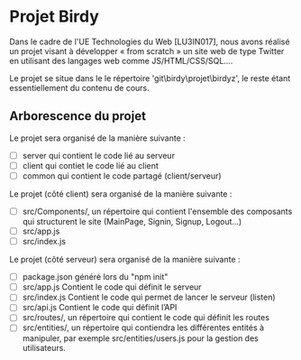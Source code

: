# Projet Birdy

Dans le cadre de l'UE Technologies du Web [LU3IN017], nous avons réalisé un projet visant à développer 
« from scratch » un site web de type Twitter en utilisant des langages web comme JS/HTML/CSS/SQL…. 

Le projet se situe dans le le répertoire 'git\birdy\projet\birdyz', le reste étant essentiellement 
du contenu de cours.


## Arborescence du projet

Le projet sera organisé de la manière suivante :
- [ ] server qui contient le code lié au serveur
- [ ] client qui contiet le code lié au client
- [ ] common qui contient le code partagé (client/serveur)

Le projet (côté client) sera organisé de la manière suivante :
- [ ] src/Components/, un répertoire qui contient l'ensemble des composants qui structurent le site (MainPage, Signin, Signup, Logout...)
- [ ] src/app.js 
- [ ] src/index.js 

Le projet (côté serveur) sera organisé de la manière suivante :
- [ ] package.json généré lors du "npm init"
- [ ] src/app.js Contient le code qui définit le serveur
- [ ] src/index.js Contient le code qui permet de lancer le serveur (listen)
- [ ] src/api.js Contient le code qui définit l’API
- [ ] src/routes/, un répertoire qui contient le code qui définit les routes
- [ ] src/entities/, un répertoire qui contiendra les différentes entités à manipuler, par exemple src/entities/users.js
pour la gestion des utilisateurs.
